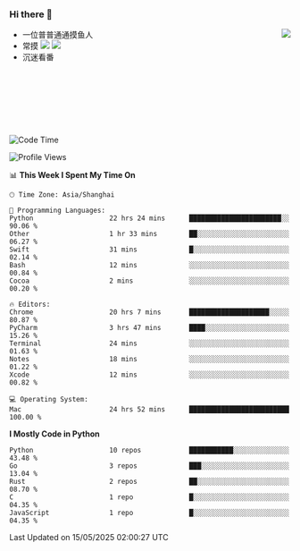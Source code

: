### Hi there 👋


<a href="https://github.com/yanlc39">
  <img align="right" src="https://github-readme-stats.vercel.app/api?username=yanlc39&show_icons=true&hide_border=true&icon_color=586069&title_color=a0a9af">
</a>

- 一位普普通通摸鱼人
- 常摸 ![](https://img.shields.io/badge/-Python-3e74a2?style=flat-square&logo=Python&logoColor=fff) ![](https://img.shields.io/badge/-C%2B%2B-brightgreen?style=flat-square)
- 沉迷看番



<br><br><br><br><br><br>


<!--START_SECTION:waka-->
![Code Time](http://img.shields.io/badge/Code%20Time-1%2C175%20hrs%209%20mins-blue)

![Profile Views](http://img.shields.io/badge/Profile%20Views-0-blue)

📊 **This Week I Spent My Time On** 

```text
🕑︎ Time Zone: Asia/Shanghai

💬 Programming Languages: 
Python                   22 hrs 24 mins      ███████████████████████░░   90.06 % 
Other                    1 hr 33 mins        ██░░░░░░░░░░░░░░░░░░░░░░░   06.27 % 
Swift                    31 mins             █░░░░░░░░░░░░░░░░░░░░░░░░   02.14 % 
Bash                     12 mins             ░░░░░░░░░░░░░░░░░░░░░░░░░   00.84 % 
Cocoa                    2 mins              ░░░░░░░░░░░░░░░░░░░░░░░░░   00.20 % 

🔥 Editors: 
Chrome                   20 hrs 7 mins       ████████████████████░░░░░   80.87 % 
PyCharm                  3 hrs 47 mins       ████░░░░░░░░░░░░░░░░░░░░░   15.26 % 
Terminal                 24 mins             ░░░░░░░░░░░░░░░░░░░░░░░░░   01.63 % 
Notes                    18 mins             ░░░░░░░░░░░░░░░░░░░░░░░░░   01.22 % 
Xcode                    12 mins             ░░░░░░░░░░░░░░░░░░░░░░░░░   00.82 % 

💻 Operating System: 
Mac                      24 hrs 52 mins      █████████████████████████   100.00 % 
```

**I Mostly Code in Python** 

```text
Python                   10 repos            ███████████░░░░░░░░░░░░░░   43.48 % 
Go                       3 repos             ███░░░░░░░░░░░░░░░░░░░░░░   13.04 % 
Rust                     2 repos             ██░░░░░░░░░░░░░░░░░░░░░░░   08.70 % 
C                        1 repo              █░░░░░░░░░░░░░░░░░░░░░░░░   04.35 % 
JavaScript               1 repo              █░░░░░░░░░░░░░░░░░░░░░░░░   04.35 % 
```




 Last Updated on 15/05/2025 02:00:27 UTC
<!--END_SECTION:waka-->

